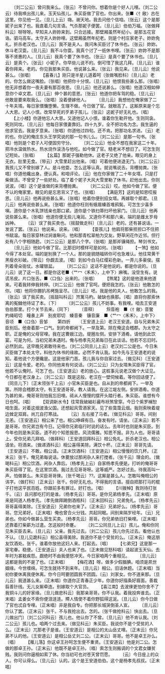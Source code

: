 <!-- { "loadSidebar": true } -->
　　〔刘二公云〕曾问我来么。〔张云〕不曾问你。想着你是个好人儿哩。〔刘二公云〕待我唤出孩儿来。玉天仙孩儿。朱买臣做了官也。你出来。张■〈忄敝〉古在这里。你见他一见。〔旦儿上云〕嗨。谢天地。我去问他个信咱。〔张云〕这个是那妮子出来了也。我直着几句言语。气杀那妮子便罢。〔旦儿云〕伯伯万福。〔张做拜科云〕呀呀呀。早知夫人妳妳来到。只合远接。那壁厢虽然年纪小。是那五花官诰。驷马高车。太守夫人妳妳哩。这壁厢虽然年纪老。则是个村庄家老子。妳妳免礼。折杀老汉也。〔旦儿云〕我不是夫人。我问朱买臣讨了休书也。〔张云〕妳妳。休斗老汉耍。〔旦儿云〕我不斗你耍。我真个讨了一纸休书哩。〔张云〕妳妳不是那等不贤惠的人。〔旦儿云〕我真个要了休书也。〔张云〕是真个要了休书也。〔旦儿云〕是真个。〔张云〕小妮子。你早些儿说不的。倒可惜了我这几拜。〔旦儿云〕谁着你拜来。老的。你见我那朱买臣。他说甚么来。〔张云〕我见来。〔旦儿云〕他说甚么。〔张唱〕
　　【喜春儿】刚只是半星儿道着呵〔张做嘴脸科〕〔旦儿云〕老的。你怎么做这嘴脸。〔张唱〕他把你十分恨。〔旦儿云〕他恨我些甚么那。〔张唱〕他无非想着你一夜夫妻有那百夜恩。〔旦儿云〕他还说甚么。〔张唱〕他道汉相如伸意你个卓文君。〔旦儿云〕伸个甚的意恩。〔张云〕他道你把车驾的稳。〔旦儿云〕他敢是要来取我么。〔张唱〕没着便嫁他人。
　　〔旦儿云〕我想他在俺家做了二十年夫壻。每日家偎慵堕懒。生理不做。今日做了官。就眼高了。这厮原来是个忘人大恩。记人小恨。改常早死的歹弟子孩儿。〔张云〕这妮子好无礼也。〔唱〕
　　【上小楼】你道他忘人大恩。又道他记人小恨。谁着你生勒开他。生则同衾。死则同坟。〔旦儿云〕他每日家偎妻靠妇。四十九岁。全不把功名为念。我生逼的他求官去。我是歹意来。〔张唱〕你道他过四旬。还不肯。把那功名求进。〔云〕老的也。你记的俺庄东头王学究说的那一句书儿么。〔刘二公云〕是那一句书。〔张唱〕他则是个君子人可便固穷守分。
　　〔刘二公云〕他全不想在我家这二十年。把冷水温做热水。热水烧作滚汤与他吃。如今做了官。糙老米不想旧了。可怎生则记短处。〔张唱〕
　　【幺篇】那妮子强勒他休。这老子又绝了他亲。眼见的身上无衣。肚里无食。〔带云〕大雪里赶出他来。〔唱〕可着他便进退无门。〔刘二公云〕我孩儿又不曾别嫁了人。是斗他耍。怎么这等认真。就说嘴说舌。背槽抛粪。〔张唱〕你道他纔出身。便认真。和咱评论。〔云〕他在你家做了二十年女壻。只是打柴做活。不曾受了一些好处。临了着个妮子大风大雪里勒了休书。赶他出去。你则说波。〔唱〕这个是谁做的来背槽抛粪。
　　〔刘二公云〕哎。他如今做了官。便不认的俺家里。眼见的是忘恩背义了也。〔张唱〕
　　【满庭芳】这的是知恩哎报恩。〔旦儿云〕他再说些甚么来。〔张唱〕他着你便别招女壻。再嫁取个郎君。〔旦儿云〕他再说些甚么来。〔张唱〕他道你枉则有蛾眉螓首堆鸦鬓。可怎生少喜多嗔。道你是个木乳饼钱亲也那口紧。道你是个铁扫箒扫坏他家门。〔旦儿云〕他再说些甚么来。〔张唱〕他道你便无些儿淹润。又道你不和那六亲。端的是雌太岁母凶神。
　　〔云〕误了我买卖也。〔摇鼓做走科〕〔旦儿云〕老的。还有甚说话。一发说了罢。〔张云〕他说来。说来。〔唱〕
　　【耍孩儿】他肩将那柴担担口不住把书赋温。每日家穿林过涧谁瞅问。他和那青松翠柏为交友。野草闲花作近邻。但行处有八个字相随趂。〔刘二公云〕是那八个字。〔张唱〕是那斧镰绳担。琴剑书文。
　　〔旦儿云〕他如今做了官。比那旧时模样可是如何。〔张唱〕
　　【一煞】他如今得了本处官。端的是别换了一个人。那的是貌随福转你可也急难认。他往常黄干黑瘦衣衫破。〔带云〕你觑去波。〔唱〕到如今白马红缨彩色新。一弄儿多豪俊。摆列着骨朵衙仗。水礶银盆。
　　〔刘二公云〕这话不是他说的。都是你说的。〔旦儿云〕说了这一日。都是你这老■〈艹冖〈禾禾〉，上中下〉麻嘴。没空生有。说谎吊皮。片口张舌。■〈口刍〉出来的。〔张唱〕
　　【煞尾】这的是他道来他道来。可着我转伸我转伸。〔刘二公云〕他做了官呵。便把我怎的。〔张云〕他敢怎的你。〔唱〕他将你掤扒吊栲施呈尽。〔旦儿云〕呸。我是他的夫人。他敢怎么的我。〔张云〕误了我买卖。〔摇鼓叫科云〕笊篱马杓。破缺也换那。〔唱〕直将你那索休离的寃雠他待证了本。〔下〕
　　〔刘二公云〕孩儿不妨事。有我哩。咱去王安道伯伯那里。打个关节去来。〔同下〕
　　〔音释〕
　　炰音袍　■〈忄敝〉音鳖　杓绳昭切　疃彖上声　别皮耶切　螓音秦　镰音廉　■〈艹冖〈禾禾〉，上中下〉音顷　■〈口刍〉音邹
　　第四折
　　〔王安道上云〕老汉王安道。自与兄弟朱买臣别后。他奋着那一口气。到的帝都阙下。一举及第。除在俺这会稽郡。为太守之职。正是俺的父母官哩。我在这曹娥江边。堤圈左侧。安排下酒肴。请他到此饮宴。可是为何。当初兄弟未遇时。俺与杨孝先兄弟每日在此谈话。他若不忘旧时。必然到此。这早晚兄弟敢待来也。〔刘二公同旦儿上云〕老汉刘二公是也。今日朱买臣做了本处太守。料他为休书的缘故。必然不肯认我。如今先与王安道老的说知。着他说个方便纔是。这是他家门首。孩儿我与你自家过去。〔做见科〕〔王安道云〕这是令爱。老的。你同他来有何说话。〔刘二公云〕只为女壻朱买臣得了官。他若不认俺时。可怎了也。〔王安道云〕老的放心。这桩事元说老汉做个大证见。今日都在老汉身上。〔刘二公云〕既是这般。老汉在一壁伺候着。等你回话便了。〔同旦儿下〕〔正末领张千上云〕小官朱买臣是也。自从到的帝都阙下。一举及第。所除会稽郡太守。有王安道哥哥。教人请我。在这江堤左侧。安排酒肴。你道为甚的来。俺哥哥则怕我忘旧哩。祗从人慢慢的摆开头踏行者。朱买臣。谁想有今日也呵。〔唱〕
　　【双调新水令】往常我破紬衫麄布袄煞曾穿。今日个紫罗襕恕咱生面。对着这烟波渔父国。还想起风雪酒家天。见了些霭霭云烟。我则索映着堤边耸定双肩。尚兀自打寒战。
　　〔云〕左右接了马者。〔做见科云〕哥哥。间别无恙。〔王安道云〕相公来了也。相公峥嵘有日。奋发有时。请坐。〔正末云〕若不是哥哥。你兄弟岂有今日。记得你兄弟临行时说的话么。去年时也则是朱买臣。到今年也则是朱买臣。道不的个知恩报恩。风流儒雅。知恩不报。非为人也。哥哥请上。受你兄弟几拜咱。〔做拜科〕〔王安道回拜科云〕相公免礼。折杀老汉也。相公请坐。将酒来。〔做递酒科云〕相公喜得美除。满饮十杯。〔正末云〕哥哥先请。〔王安道云〕不敢。相公请。〔正末饮酒科〕〔王安道云〕相公慢慢的饮几杯。〔正末云〕张千。俺兄弟每说话。休要放过那闲杂人来打搅者。〔张千云〕理会的。〔做喝科云〕相公饮酒。闲杂人靠后。〔杨孝先上云〕自家杨孝先便是。打听的俺哥哥朱买臣得了官。在这里饮酒。我过去见哥哥呀。这等威严。怎好过去。待我高叫一声。怕做甚么。朱买臣哥哥倈。〔张千喝云〕??。这厮是甚么人。怎敢叫俺相公的讳字。〔做打科〕〔正末云〕张千。你好无礼也。不得我的言语。擅自把那打马的棍子打他这平民百姓。你跟前多有罪过。好打也。〔唱〕
　　【川拨棹】我则待打张千。〔云〕且问那吃打的是谁。〔杨孝先云〕哥哥。是你兄弟杨孝先。〔正末唱〕原来是同道人杨孝先。〔孝先做拜踢倒酒瓶科〕〔正末回科云〕兄弟免礼。〔杨孝先云〕哥哥喜得美除。〔王安道云〕兄弟你也来了。〔正末云〕兄弟好么。〔杨孝先云〕哥哥。您兄弟好。〔正末唱〕俺也曾合火分钱。共起同眠。间别来隔岁经年。〔云〕兄弟也。你如今做甚么营生买卖。〔杨孝先云〕哥哥。你兄弟依旧打柴哩。〔正末唱〕还靠着打柴薪为过遣。怎这般时命蹇。
　　〔刘二公同旦儿上云〕孩儿。俺和你同见朱买臣去来。〔旦儿云〕父亲。我先过去。〔刘二公云〕孩儿你先过去。看他认也不认。〔旦儿见跪科云〕相公喜得美除。我道你不是个受贫的么。〔正末云〕俺这朋友饮酒处。张千。谁着你放他这妇人来。打起去。〔唱〕
　　【七弟兄】这是那一家宅眷。稳便。〔王安道云〕夫人也来了也。〔正末做见怒科唱〕请起波玉天仙。去年时为甚躭疾怨。觑绝时不由我便怒冲天。今日家咱两个重相见。
　　〔旦儿云〕这都是我的不是了也。〔正末唱〕
　　【梅花酒】呀。做多少假腼腆。咱须是夙世姻缘。今世缠绵。可怎生就待不到来年。〔旦儿云〕相公。旧话休题。〔正末唱〕当初你要休离我便休离。你今日呵要团圆我不团圆。〔云〕刘家女。你不道来那。〔旦儿云〕我道甚么来。〔正末唱〕你道你正青春正少年。你道你好描条好眉面。善裁翦善针线。无儿女厮牵连。别嫁取个大官员。
　　【喜江南】去波倈更怕你舍不了我铜斗儿的好家缘。〔旦儿做悲科云〕我那亲哥哥。你不认我。着我投奔谁去。〔正末唱〕孟姜女不索你便泪涟涟。殢人情使不着你野狐得这涎。〔旦儿云〕你今日做了官也忒自专哩。〔正末唱〕非是我自专。你把那长城哭倒圣人宣。
　　〔旦儿云〕你认了罢。〔正末云〕张千。不与我抢出去。怎的。〔张千做抢科云〕快出去。〔旦儿做出门〕〔刘二公问科云〕孩儿也。他认你了不曾。〔旦儿云〕他不肯认我。〔刘二公云〕孩儿也。咱两个过去来。〔做见科云〕朱买臣。我说你不是个受贫的人么。〔正末云〕兀那老子是谁。〔王安道云〕是相公的太山岳丈哩。〔正末云〕你兄弟不认的他。〔王安道云〕是相公岳丈刘二公。〔正末云〕哥哥。他不是卓王孙么。〔唱〕
　　【雁儿落】你这卓王孙呵怎生便不重贤。〔王安道云〕他是刘二公。怎做的那卓王孙。〔正末云〕他既不是卓王孙。〔唱〕索怎生则搬调的个文君女嫌贫贱。我则问你逼相如索了休。你当初可也对苍天曾罚愿。
　　〔云〕今日座上的众人。你可认得么。〔旦儿云〕认的。这个是王安道伯伯。这个是杨孝先叔叔。〔正末唱〕
